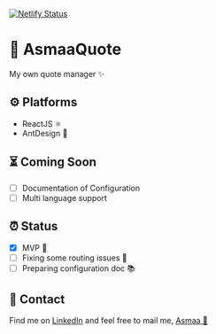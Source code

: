 [![Netlify Status](https://api.netlify.com/api/v1/badges/b4258d81-4ba3-4076-8543-d0d6ea78b02d/deploy-status)](https://app.netlify.com/sites/asmaaquote/deploys)

# 🦋 AsmaaQuote 
My own quote manager ✨

## ⚙ Platforms
* ReactJS ⚛
* AntDesign 🐜

## ⏳ Coming Soon
- [ ] Documentation of Configuration
- [ ] Multi language support

## ⏰ Status
- [X] MVP 🎉
- [ ] Fixing some routing issues 🐛
- [ ] Preparing configuration doc 📚

## 💼 Contact
Find me on [LinkedIn](https://www.linkedin.com/in/asmaamirkhan/) and feel free to mail me, [Asmaa 🦋](mailto:asmaamirkhan.am@gmail.com)
